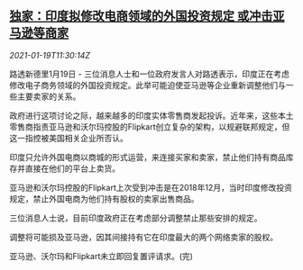 <!--1611058997000-->
[独家：印度拟修改电商领域的外国投资规定 或冲击亚马逊等商家](https://cn.reuters.com/article/india-ecommerce-rule-amazon-0119-idCNKBS29O19I)
------

<div><i>2021-01-19T11:30:14Z</i></div><p>路透新德里1月19日 - 三位消息人士和一位政府发言人对路透表示，印度正在考虑修改电子商务领域的外国投资规定。此举可能迫使亚马逊等企业重新调整他们与一些主要卖家的关系。</p><p>政府进行这项讨论之际，越来越多的印度实体零售商发起投诉。近年来，这些本土零售商指责亚马逊和沃尔玛控股的Flipkart创立复杂的架构，以规避联邦规定，但这一指控被美国相关企业所否认。</p><p>印度只允许外国电商以商城的形式运营，来连接买家和卖家，禁止他们持有商品库存并直接在他们的平台上卖货。</p><p>亚马逊和沃尔玛控股的Flipkart上次受到冲击是在2018年12月，当时印度修改投资规定，禁止外国电商为他们持有股权的卖家出售商品。</p><p>三位消息人士说，目前印度政府正在考虑部分调整禁止那些安排的规定。</p><p>调整将可能损及亚马逊，因其间接持有它在印度最大的两个网络卖家的股权。</p><p>亚马逊、沃尔玛和Flipkart未立即回复置评请求。(完)</p>
